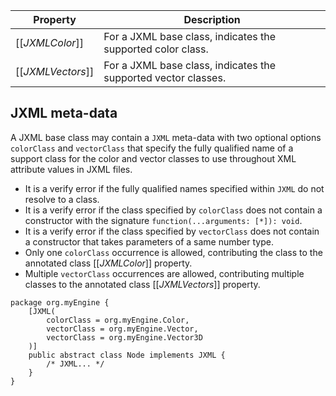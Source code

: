 | Property | Description |
| -------- | ----------- |
| \[\[*JXMLColor*\]\] | For a JXML base class, indicates the supported color class. |
| \[\[*JXMLVectors*\]\] | For a JXML base class, indicates the supported vector classes. |

## JXML meta-data

A JXML base class may contain a `JXML` meta-data with two optional options `colorClass` and `vectorClass` that specify the fully qualified name of a support class for the color and vector classes to use throughout XML attribute values in JXML files.

* It is a verify error if the fully qualified names specified within `JXML` do not resolve to a class.
* It is a verify error if the class specified by `colorClass` does not contain a constructor with the signature `function(...arguments: [*]): void`.
* It is a verify error if the class specified by `vectorClass` does not contain a constructor that takes parameters of a same number type.
* Only one `colorClass` occurrence is allowed, contributing the class to the annotated class \[\[*JXMLColor*\]\] property.
* Multiple `vectorClass` occurrences are allowed, contributing multiple classes to the annotated class \[\[*JXMLVectors*\]\] property.

```
package org.myEngine {
    [JXML(
        colorClass = org.myEngine.Color,
        vectorClass = org.myEngine.Vector,
        vectorClass = org.myEngine.Vector3D
    )]
    public abstract class Node implements JXML {
        /* JXML... */
    }
}
```